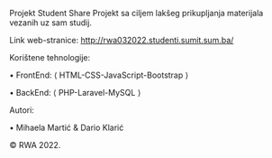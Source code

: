 Projekt Student Share
Projekt sa ciljem lakšeg prikupljanja materijala vezanih uz sam studij.

Link web-stranice: http://rwa032022.studenti.sumit.sum.ba/

Korištene tehnologije:

• FrontEnd: ⟨ HTML-CSS-JavaScript-Bootstrap ⟩

• BackEnd: ⟨ PHP-Laravel-MySQL ⟩

Autori:

• Mihaela Martić & Dario Klarić

© RWA 2022.

